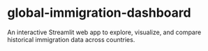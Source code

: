 # global-immigration-dashboard
An interactive Streamlit web app to explore, visualize, and compare historical immigration data across countries.
